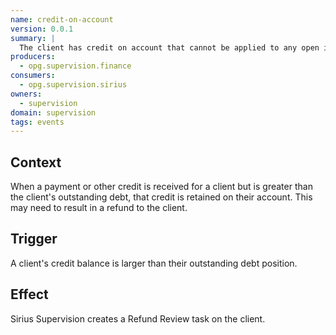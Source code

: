 ```yaml
---
name: credit-on-account
version: 0.0.1
summary: |
  The client has credit on account that cannot be applied to any open invoice or debt
producers:
  - opg.supervision.finance
consumers:
  - opg.supervision.sirius
owners:
  - supervision
domain: supervision 
tags: events  
---
```


## Context

When a payment or other credit is received for a client but is greater than the client's outstanding debt, that credit 
is retained on their account. This may need to result in a refund to the client.

## Trigger

A client's credit balance is larger than their outstanding debt position.

## Effect

Sirius Supervision creates a Refund Review task on the client.







